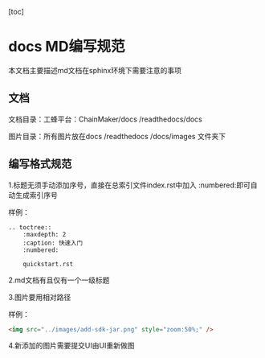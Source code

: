 [toc]

# docs MD编写规范

本文档主要描述md文档在sphinx环境下需要注意的事项



## 文档

文档目录：工蜂平台：ChainMaker/docs /readthedocs/docs

图片目录：所有图片放在docs /readthedocs /docs/images 文件夹下



## 编写格式规范

1.标题无须手动添加序号，直接在总索引文件index.rst中加入 :numbered:即可自动生成索引序号

样例：

```
.. toctree::
    :maxdepth: 2
    :caption: 快速入门
    :numbered:

    quickstart.rst
```

2.md文档有且仅有一个一级标题

3.图片要用相对路径

样例：

```html
<img src="../images/add-sdk-jar.png" style="zoom:50%;" />
```

4.新添加的图片需要提交UI由UI重新做图
